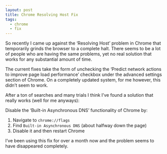```yaml
---
layout: post
title: Chrome Resolving Host Fix
tags:
  - chrome
  - fix
---
```

So recently I came up against the &#8216;Resolving Host&#8217; problem in Chrome that temporarily grinds the browser to a complete halt. There seems to be a lot of people who are having the same problems, yet no real solution that works for any substantial amount of time.

The current fixes take the form of unchecking the &#8216;Predict network actions to improve page load performance&#8217; checkbox under the advanced settings section of Chrome. On a completely updated system, for me however, this didn&#8217;t seem to work.

After a ton of searches and many trials I think I&#8217;ve found a solution that really works (well for me anyways):

Disable the &#8216;Built-in Asynchronous DNS&#8217; functionality of Chrome by:

  1. Navigate to `chrome://flags`
  1. Find `Built-in Asynchronous DNS` (about halfway down the page)
  1. Disable it and then restart Chrome

I&#8217;ve been using this fix for over a month now and the problem seems to have disappeared completely.